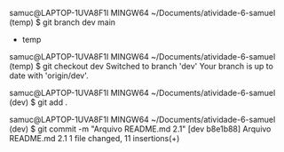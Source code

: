 samuc@LAPTOP-1UVA8F1I MINGW64 ~/Documents/atividade-6-samuel (temp)
$ git branch
  dev
  main
* temp

samuc@LAPTOP-1UVA8F1I MINGW64 ~/Documents/atividade-6-samuel (temp)
$ git checkout dev
Switched to branch 'dev'
Your branch is up to date with 'origin/dev'.

samuc@LAPTOP-1UVA8F1I MINGW64 ~/Documents/atividade-6-samuel (dev)
$ git add .

samuc@LAPTOP-1UVA8F1I MINGW64 ~/Documents/atividade-6-samuel (dev)
$ git commit -m "Arquivo README.md 2.1"
[dev b8e1b88] Arquivo README.md 2.1
 1 file changed, 11 insertions(+)


